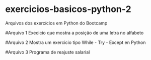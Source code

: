 # exercicios-basicos-python-2
Arquivos dos exercícios em Python do Bootcamp

#Arquivo 1
Execicio que mostra a posição de uma letra no alfabeto

#Arquivo 2
Mostra um exercicio tipo While - Try - Except en Python

#Arquivo 3
Programa de reajuste salarial
